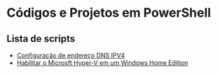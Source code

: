 # Códigos e Projetos em PowerShell


## Lista de scripts
* [Configuração de endereço DNS IPV4](https://github.com/umjessetavares/powershell/blob/main/ipv4_dns_configuraton.ps1)
* [Habilitar o Microsft Hyper-V em um Windows Home Edition](https://github.com/umjessetavares/powershell/blob/main/enable_hyperv_windows_home.ps1)
